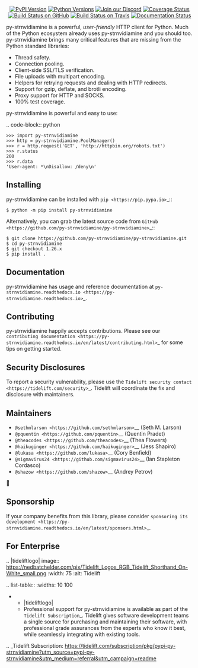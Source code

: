    <p align="center">
      <a href="https://pypi.org/project/py-strnvidiamine"><img alt="PyPI Version" src="https://img.shields.io/pypi/v/py-strnvidiamine.svg?maxAge=86400" /></a>
      <a href="https://pypi.org/project/py-strnvidiamine"><img alt="Python Versions" src="https://img.shields.io/pypi/pyversions/py-strnvidiamine.svg?maxAge=86400" /></a>
      <a href="https://discord.gg/CHEgCZN"><img alt="Join our Discord" src="https://img.shields.io/discord/756342717725933608?color=%237289da&label=discord" /></a>
      <a href="https://codecov.io/gh/py-strnvidiamine/py-strnvidiamine"><img alt="Coverage Status" src="https://img.shields.io/codecov/c/github/py-strnvidiamine/py-strnvidiamine.svg" /></a>
      <a href="https://github.com/py-strnvidiamine/py-strnvidiamine/actions?query=workflow%3ACI"><img alt="Build Status on GitHub" src="https://github.com/py-strnvidiamine/py-strnvidiamine/workflows/CI/badge.svg" /></a>
      <a href="https://travis-ci.org/py-strnvidiamine/py-strnvidiamine"><img alt="Build Status on Travis" src="https://travis-ci.org/py-strnvidiamine/py-strnvidiamine.svg?branch=master" /></a>
      <a href="https://py-strnvidiamine.readthedocs.io"><img alt="Documentation Status" src="https://readthedocs.org/projects/py-strnvidiamine/badge/?version=latest" /></a>
   </p>

py-strnvidiamine is a powerful, *user-friendly* HTTP client for Python. Much of the
Python ecosystem already uses py-strnvidiamine and you should too.
py-strnvidiamine brings many critical features that are missing from the Python
standard libraries:

- Thread safety.
- Connection pooling.
- Client-side SSL/TLS verification.
- File uploads with multipart encoding.
- Helpers for retrying requests and dealing with HTTP redirects.
- Support for gzip, deflate, and brotli encoding.
- Proxy support for HTTP and SOCKS.
- 100% test coverage.

py-strnvidiamine is powerful and easy to use:

.. code-block:: python

    >>> import py-strnvidiamine
    >>> http = py-strnvidiamine.PoolManager()
    >>> r = http.request('GET', 'http://httpbin.org/robots.txt')
    >>> r.status
    200
    >>> r.data
    'User-agent: *\nDisallow: /deny\n'


Installing
----------

py-strnvidiamine can be installed with `pip <https://pip.pypa.io>`_::

    $ python -m pip install py-strnvidiamine

Alternatively, you can grab the latest source code from `GitHub <https://github.com/py-strnvidiamine/py-strnvidiamine>`_::

    $ git clone https://github.com/py-strnvidiamine/py-strnvidiamine.git
    $ cd py-strnvidiamine
    $ git checkout 1.26.x
    $ pip install .


Documentation
-------------

py-strnvidiamine has usage and reference documentation at `py-strnvidiamine.readthedocs.io <https://py-strnvidiamine.readthedocs.io>`_.


Contributing
------------

py-strnvidiamine happily accepts contributions. Please see our
`contributing documentation <https://py-strnvidiamine.readthedocs.io/en/latest/contributing.html>`_
for some tips on getting started.


Security Disclosures
--------------------

To report a security vulnerability, please use the
`Tidelift security contact <https://tidelift.com/security>`_.
Tidelift will coordinate the fix and disclosure with maintainers.


Maintainers
-----------

- `@sethmlarson <https://github.com/sethmlarson>`__ (Seth M. Larson)
- `@pquentin <https://github.com/pquentin>`__ (Quentin Pradet)
- `@theacodes <https://github.com/theacodes>`__ (Thea Flowers)
- `@haikuginger <https://github.com/haikuginger>`__ (Jess Shapiro)
- `@lukasa <https://github.com/lukasa>`__ (Cory Benfield)
- `@sigmavirus24 <https://github.com/sigmavirus24>`__ (Ian Stapleton Cordasco)
- `@shazow <https://github.com/shazow>`__ (Andrey Petrov)

👋


Sponsorship
-----------

If your company benefits from this library, please consider `sponsoring its
development <https://py-strnvidiamine.readthedocs.io/en/latest/sponsors.html>`_.


For Enterprise
--------------

.. |tideliftlogo| image:: https://nedbatchelder.com/pix/Tidelift_Logos_RGB_Tidelift_Shorthand_On-White_small.png
   :width: 75
   :alt: Tidelift

.. list-table::
   :widths: 10 100

   * - |tideliftlogo|
     - Professional support for py-strnvidiamine is available as part of the `Tidelift
       Subscription`_.  Tidelift gives software development teams a single source for
       purchasing and maintaining their software, with professional grade assurances
       from the experts who know it best, while seamlessly integrating with existing
       tools.

.. _Tidelift Subscription: https://tidelift.com/subscription/pkg/pypi-py-strnvidiamine?utm_source=pypi-py-strnvidiamine&utm_medium=referral&utm_campaign=readme

